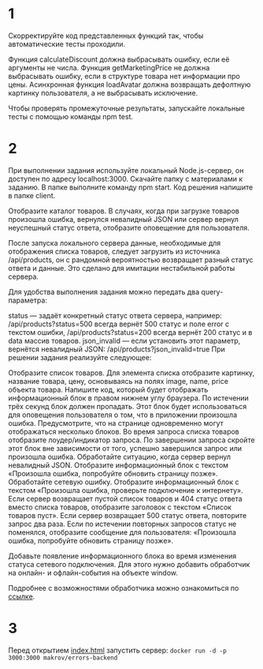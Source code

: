# 1
Скорректируйте код представленных функций так, чтобы автоматические тесты проходили.

Функция calculateDiscount должна выбрасывать ошибку, если её аргументы не числа.
Функция getMarketingPrice не должна выбрасывать ошибку, если в структуре товара нет информации про цены.
Асинхронная функция loadAvatar должна возвращать дефолтную картинку пользователя, а не выбрасывать исключение.

Чтобы проверять промежуточные результаты, запускайте локальные тесты с помощью команды npm test.

# 2


При выполнении задания используйте локальный Node.js-сервер, он доступен по адресу localhost:3000.
Скачайте папку с материалами к заданию. В папке выполните команду npm start.
Код решения напишите в папке client.

Отобразите каталог товаров. В случаях, когда при загрузке товаров произошла ошибка, вернулся невалидный JSON или сервер вернул неуспешный статус ответа, отобразите оповещение для пользователя.

После запуска локального сервера данные, необходимые для отображения списка товаров, следует загрузить из источника /api/products, он с рандомной вероятностью возвращает разный статус ответа и данные. Это сделано для имитации нестабильной работы сервера.

Для удобства выполнения задания можно передать два query-параметра:

status — задаёт конкретный статус ответа сервера, например:
/api/products?status=500 всегда вернёт 500 статус и поле error с текстом ошибки,
/api/products?status=200 всегда вернёт 200 статус и в data массив товаров.
json_invalid — если установить этот параметр, вернётся невалидный JSON:
/api/products?json_invalid=true
При решении задания реализуйте следующее:

Отобразите список товаров. Для элемента списка отобразите картинку, название товара, цену, основываясь на полях image, name, price объекта товара.
Напишите код, который будет отображать информационный блок в правом нижнем углу браузера. По истечении трёх секунд блок должен пропадать. Этот блок будет использоваться для оповещения пользователя о том, что в приложении произошла ошибка. Предусмотрите, что на странице одновременно могут отображаться несколько блоков.
Во время запроса списка товаров отобразите лоудер/индикатор запроса. По завершении запроса скройте этот блок вне зависимости от того, успешно завершился запрос или произошла ошибка.
Обработайте ситуацию, когда сервер вернул невалидный JSON. Отобразите информационный блок с текстом «Произошла ошибка, попробуйте обновить страницу позже».
Обработайте сетевую ошибку. Отобразите информационный блок с текстом «Произошла ошибка, проверьте подключение к интернету».
Если сервер возвращает пустой список товаров и 404 статус ответа вместо списка товаров, отобразите заголовок с текстом «Список товаров пуст».
Если сервер возвращает 500 статус ответа, повторите запрос два раза. Если по истечении повторных запросов статус не поменялся, отобразите сообщение для пользователя: «Произошла ошибка, попробуйте обновить страницу позже».

Добавьте появление информационного блока во время изменения статуса сетевого подключения. Для этого нужно добавить обработчик на онлайн- и офлайн-события на объекте window.

Подробнее с возможностями обработчика можно ознакомиться по [ссылке](https://developer.mozilla.org/en-US/docs/Web/API/NavigatorOnLine/Online_and_offline_events).

# 3
Перед открытием [index.html](https://makrovan.github.io/JS-advanced/15_errors/02/client/index.html) запустить сервер: `docker run -d -p 3000:3000 makrov/errors-backend`
